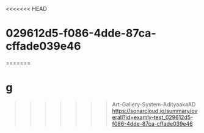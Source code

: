 <<<<<<< HEAD
# 029612d5-f086-4dde-87ca-cffade039e46
=======
# g
>>>>>>> Art-Gallery-System-AdityaakaAD
https://sonarcloud.io/summary/overall?id=examly-test_029612d5-f086-4dde-87ca-cffade039e46
